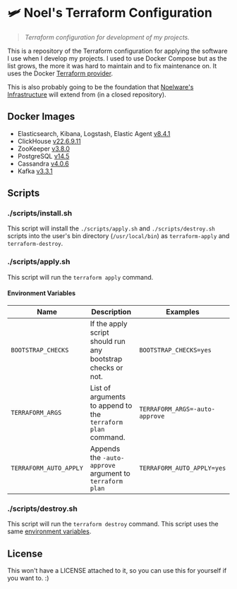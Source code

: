# 🛩️ Noel's Terraform Configuration
> *Terraform configuration for development of my projects.*

This is a repository of the Terraform configuration for applying the software I use when I develop my projects. I used to use Docker Compose but as the list grows, the more it was hard to maintain and to fix maintenance on. It uses the Docker [Terraform provider](https://github.com/kreuzwerker/terraform-provider-docker).

This is also probably going to be the foundation that [Noelware's Infrastructure](https://noelware.org) will extend from (in a closed repository).

## Docker Images
- Elasticsearch, Kibana, Logstash, Elastic Agent [v8.4.1](https://www.docker.elastic.co)
- ClickHouse [v22.6.9.11](https://hub.docker.com/layers/clickhouse/clickhouse-server/22.6.9.11-alpine/images/sha256-1209d9a2a345cbbd6a9c6f02d4b0bde914e221d28c684091df2e539881d8c064?context=explore)
- ZooKeeper [v3.8.0](https://hub.docker.com/layers/bitnami/zookeeper/3.8.0/images/sha256-92969db064eeaa54bb4eba7759e67af8daca854c5b818277f6603c99a1f37626?context=explore)
- PostgreSQL [v14.5](https://hub.docker.com/layers/bitnami/postgresql/14.5.0/images/sha256-c971528f2197e76bb7f7bcd09545b83dd8fec9057d4e51b334ae589b0398ed08?context=explore)
- Cassandra [v4.0.6](https://hub.docker.com/layers/bitnami/cassandra/4.0.6/images/sha256-d7c96c845b50ebfe9bcd45b139d532f96f32360391dc39353edf4e3f96a26520?context=explore)
- Kafka [v3.3.1](https://hub.docker.com/layers/bitnami/kafka/3.3.1/images/sha256-7ba079a216c755dd0f92c9fbcea7c9cf58ba59c50b7fcaefc92ee5695d48e002?context=explore)

## Scripts
### ./scripts/install.sh
This script will install the `./scripts/apply.sh` and `./scripts/destroy.sh` scripts into the user's bin directory (`/usr/local/bin`) as `terraform-apply` and `terraform-destroy`.

### ./scripts/apply.sh
This script will run the `terraform apply` command.

#### Environment Variables
| Name                   | Description                                                  | Examples                        |
| ---------------------- | ------------------------------------------------------------ | ------------------------------- |
| `BOOTSTRAP_CHECKS`     | If the apply script should run any bootstrap checks or not.  | `BOOTSTRAP_CHECKS=yes`          |
| `TERRAFORM_ARGS`       | List of arguments to append to the `terraform plan` command. | `TERRAFORM_ARGS=-auto-approve`  |
| `TERRAFORM_AUTO_APPLY` | Appends the `-auto-approve` argument to `terraform plan`     | `TERRAFORM_AUTO_APPLY=yes`      |

### ./scripts/destroy.sh
This script will run the `terraform destroy` command. This script uses the same [environment variables](#environment-variables).

## License
This won't have a LICENSE attached to it, so you can use this for yourself if you want to. :)
